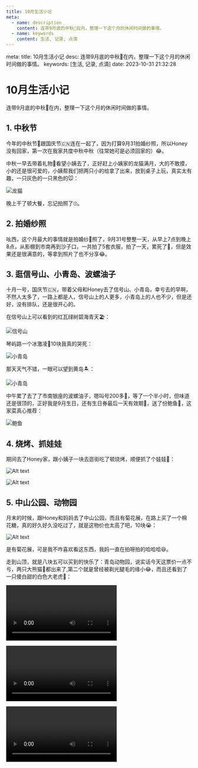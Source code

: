 ```yaml
---
title: 10月生活小记
meta:
  - name: description
    content: 连带9月底的中秋🥮在内，整理一下这个月的休闲时间做的事情。
  - name: keywords
    content: 生活, 记录, 点滴
---
```


<route lang="yaml">
meta:
  title: 10月生活小记
  desc: 连带9月底的中秋🥮在内，整理一下这个月的休闲时间做的事情。
  keywords: [生活, 记录, 点滴]
  date: 2023-10-31 21:32:28
</route>

# 10月生活小记

连带9月底的中秋🥮在内，整理一下这个月的休闲时间做的事情。

## 1. 中秋节

今年的中秋节🥮跟国庆节🇨🇳连在一起了，因为打算9月31拍婚纱照，所以Honey没有回家，第一次在我家共度中秋中秋（往常她可是必须回家的）😂。

中秋一早去带着礼物🎁看望小姨去了，正好赶上小姨家的龙猫满月，大的不敢摸，小的还是很可爱的，小姨帮我们把两只小的给拿了出来，放到桌子上玩，真实太有趣，一只灰色的一只黑色的🐭：

![龙猫](./images/8211698849553_.pic.png)

晚上干了顿大餐，忘记拍照了🙄。

## 2. 拍婚纱照

吆西，这个月最大的事情就是拍婚纱👰照了，9月31号整整一天，从早上7点到晚上8点，从影棚到市南再到沙子口，一共拍了5套衣服，拍了一天，累死了🤪，但是效果还是很满意的，等拿到照片了也不分享😂。

## 3. 逛信号山、小青岛、波螺油子

十月一号，国庆节🇨🇳，带着父母和Honey去了信号山、小青岛，幸亏去的早啊，不然人太多了，一路上都是人，信号山上的人更多，小青岛上的人也不少，但是还好，没有排队，还是很开心的。

在信号山上可以看到的红瓦绿树碧海青天🏖️：

![信号山](./images/8181698849473_.pic_hd.png)

琴屿路一个冰激凌🍦10块我真的哭死：

![小青岛](./images/182341698850921_.pic.png)

那天天气不错，一眼可以望到黄岛🏝️：

![小青岛](./images/8191698849480_.pic_hd.png)

中午累了去了了市南银座的波螺油子，嗯叫号200多🙂，等了一个半小时，但味道还是很顶的，正好我是9月生日，还有生日券最后一天有效期🤣，送了份鲍鱼🦪，这家菜真心推荐：

![鲍鱼](./images/182371698851157_.pic.png)

## 4. 烧烤、抓娃娃

期间去了Honey家，跟小姨子一块去逛街吃了顿烧烤，顺便抓了个娃娃🧸：

![Alt text](./images/182361698850927_.pic.png)

![Alt text](./images/182331698850920_.pic.png)

## 5. 中山公园、动物园

月末的时候，跟Honey和妈妈去了中山公园，而且有菊花展，在路上买了一个棉花糖，真的好久好久没吃过了，就是这物价也太高了吧，10块😭：

![Alt text](./images/182351698850923_.pic.png)

是有菊花展，可是我不咋喜欢看这东西，我妈一直在拍呀拍的哈哈哈😆。

走到山顶，就是八块五可以买到的快乐了：青岛动物园，说实话今天这票价一点不亏，两只大熊猫🐼都出来了,第二个就是曾经被剃光腿毛的缘小😂，而且还看到了一只傻白甜的白色大老虎🐯：

<video src="./images/18238_1698852353.mp4" controls></video>

<video src="./images/18239_1698852359.mp4" controls></video>

<video src="./images/820_1698849497.mp4" controls></video>

